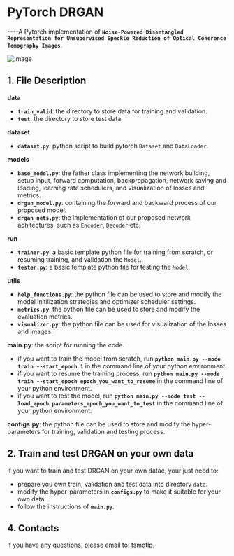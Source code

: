 # PyTorch DRGAN
----A Pytorch implementation of **`Noise-Powered Disentangled Representation for Unsupervised Speckle Reduction of Optical Coherence Tomography Images`**.

![image](https://github.com/tsmotlp/DRGAN/blob/main/images/Fig1.png)

## 1. File Description
**data**
* **`train_valid`**: the directory to store data for training and validation.
* **`test`**: the directory to store test data.

**dataset**
* **`dataset.py`**: python script to build pytorch `Dataset` and `DataLoader`.

**models**
* **`base_model.py`**: the father class implementing the network building, setup input, forward computation, backpropagation, network saving and loading, learning rate schedulers, and visualization of losses and metrics.
* **`drgan_model.py`**: containing the forward and backward process of our proposed model.
* **`drgan_nets.py`**: the implementation of our proposed network achitectures, such as `Encoder`, `Decoder` etc.

**run**
* **`trainer.py`**: a basic template python file for training from scratch, or resuming training, and validation the `Model`.
* **`tester.py`**: a basic template python file for testing the `Model`.

**utils**
* **`help_functions.py`**: the python file can be used to store and modify the model initilization strategies and optimizer scheduler settings.
* **`metrics.py`**: the python file can be used to store and modify the evaluation metrics.
* **`visualizer.py`**: the python file can be used for visualization of the losses and images.

**main.py**: the script for running the code.
* if you want to train the model from scratch, run **`python main.py --mode train --start_epoch 1`** in the command line of your python environment.
* if you want to resume the training process, run **`python main.py --mode train --start_epoch epoch_you_want_to_resume`** in the command line of your python environment.
* if you want to test the model, run **`python main.py --mode test --load_epoch parameters_epoch_you_want_to_test`** in the command line of your python environment.

**configs.py**: the python file can be used to store and modify the hyper-parameters for training, validation and testing process.

## 2. Train and test DRGAN on your own data
if you want to train and test DRGAN on your own datae, your just need to:
* prepare you own train, validation and test data into directory `data`.
* modify the hyper-parameters in **`configs.py`** to make it suitable for your own data.
* follow the instructions of **`main.py`**.

## 4. Contacts
if you have any questions, please email to: [tsmotlp](tsmotlp@163.com).
